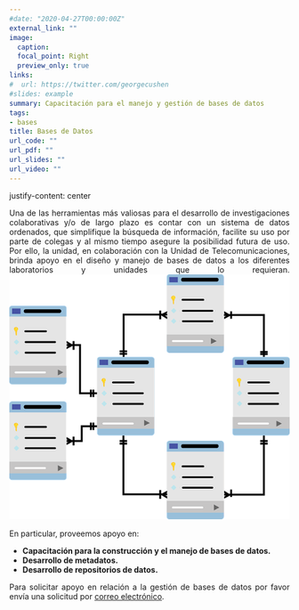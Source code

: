 ```yaml
---
#date: "2020-04-27T00:00:00Z"
external_link: ""
image:
  caption: 
  focal_point: Right
  preview_only: true
links:
#  url: https://twitter.com/georgecushen
#slides: example
summary: Capacitación para el manejo y gestión de bases de datos
tags:
- bases
title: Bases de Datos
url_code: ""
url_pdf: ""
url_slides: ""
url_video: ""
---
```

<DIV align="justify">
 <p>justify-content: center</p>
  <div id="center">

Una de las herramientas más valiosas para el desarrollo de investigaciones colaborativas y/o de
largo plazo es contar con un sistema de datos ordenados, que simplifique la búsqueda de
información, facilite su uso por parte de colegas y al mismo tiempo asegure la posibilidad futura
de uso. Por ello, la unidad, en colaboración con la Unidad de Telecomunicaciones, brinda apoyo en
el diseño y manejo de bases de datos a los diferentes laboratorios y unidades que lo requieran. 
![](database.png)

En particular, proveemos apoyo en:
+ **Capacitación para la construcción y el manejo de bases de datos.**
+ **Desarrollo de metadatos.**
+ **Desarrollo de repositorios de datos.**

Para solicitar apoyo en relación a la gestión de bases de datos por favor envía una solicitud por
[correo electrónico](/contacto).

  </div>
